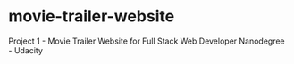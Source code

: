 # movie-trailer-website
Project 1 - Movie Trailer Website for Full Stack Web Developer Nanodegree - Udacity

